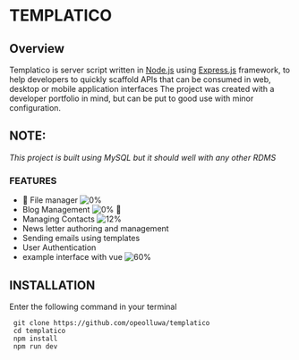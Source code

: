 # TEMPLATICO



## Overview
Templatico is server script  written in [Node.js](https://nodejs.org) using [Express.js](https://express.js) framework, to help developers to quickly scaffold  APIs that can be consumed in web, desktop or mobile application interfaces 
The project was created with a developer portfolio in mind, but can be put to good use with minor configuration.



## NOTE:
_This project is built using MySQL
but it should well with any other RDMS_



### FEATURES

- :grimacing: File manager ![0%](https://progress-bar.dev/0?title=planning)
- Blog Management ![0%](https://progress-bar.dev/0?title=planning) :zany_face:
- Managing Contacts ![12%](https://progress-bar.dev/12?title=in+progress)
- News letter authoring and management
- Sending emails using templates
- User Authentication
- example interface with vue ![60%](https://progress-bar.dev/60?title=in+progress)



## INSTALLATION

Enter the following command in your terminal

```shell
 git clone https://github.com/opeolluwa/templatico
 cd templatico
 npm install
 npm run dev
```
